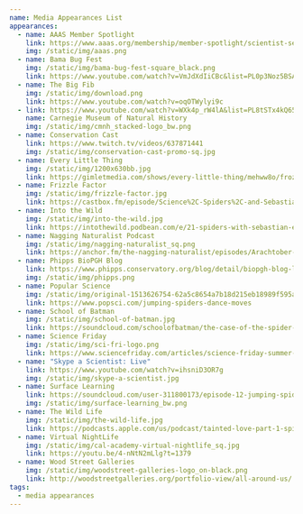 ```yaml
---
name: Media Appearances List
appearances:
  - name: AAAS Member Spotlight
    link: https://www.aaas.org/membership/member-spotlight/scientist-sebastian-echeverri-treats-spiders-dignity-they-deserve
    img: /static/img/aaas.png
  - name: Bama Bug Fest
    img: /static/img/bama-bug-fest-square_black.png
    link: https://www.youtube.com/watch?v=VmJdXdIiCBc&list=PL0p3Noz5BSA8ZgDsmSBW_C7S6QqFALpZb&index=7
  - name: The Big Fib
    img: /static/img/download.png
    link: https://www.youtube.com/watch?v=oqOTWylyi9c
  - link: https://www.youtube.com/watch?v=WXk4p_rW4lA&list=PL8tSTx4kQ65mLlIegtZijwPdBsm3haGYj&index=2
    name: Carnegie Museum of Natural History
    img: /static/img/cmnh_stacked-logo_bw.png
  - name: Conservation Cast
    link: https://www.twitch.tv/videos/637871441
    img: /static/img/conservation-cast-promo-sq.jpg
  - name: Every Little Thing
    img: /static/img/1200x630bb.jpg
    link: https://gimletmedia.com/shows/every-little-thing/mehww8o/frozen-food-how-long-is-too-long
  - name: Frizzle Factor
    img: /static/img/frizzle-factor.jpg
    link: https://castbox.fm/episode/Science%2C-Spiders%2C-and-Sebastian-Echeverri-id2608046-id227002891
  - name: Into the Wild
    img: /static/img/into-the-wild.jpg
    link: https://intothewild.podbean.com/e/21-spiders-with-sebastian-echeverri/
  - name: Nagging Naturalist Podcast
    img: /static/img/nagging-naturalist_sq.png
    link: https://anchor.fm/the-nagging-naturalist/episodes/Arachtober-Interview-with-Dr--Sebastian-Echeverri-elcc0h
  - name: Phipps BioPGH Blog
    link: https://www.phipps.conservatory.org/blog/detail/biopgh-blog-leaping-for-jumping-spiders
    img: /static/img/phipps.png
  - name: Popular Science
    img: /static/img/original-1513626754-62a5c8654a7b18d215eb18989f595ad8.png
    link: https://www.popsci.com/jumping-spiders-dance-moves
  - name: School of Batman
    img: /static/img/school-of-batman.jpg
    link: https://soundcloud.com/schoolofbatman/the-case-of-the-spider-splicers-sebastian-alejandro-echeverri
  - name: Science Friday
    img: /static/img/sci-fri-logo.png
    link: https://www.sciencefriday.com/articles/science-friday-summer-institute-2020/
  - name: "Skype a Scientist: Live"
    link: https://www.youtube.com/watch?v=ihsniD3OR7g
    img: /static/img/skype-a-scientist.jpg
  - name: Surface Learning
    link: https://soundcloud.com/user-311800173/episode-12-jumping-spiders-with-dr-sebastian-echeverri
    img: /static/img/surface-learning_bw.png
  - name: The Wild Life
    img: /static/img/the-wild-life.jpg
    link: https://podcasts.apple.com/us/podcast/tainted-love-part-1-spider-speed-dating-sebastian-echeverri/id1287125533?i=100046559062
  - name: Virtual NightLife
    img: /static/img/cal-academy-virtual-nightlife_sq.jpg
    link: https://youtu.be/4-nNtN2mLlg?t=1379
  - name: Wood Street Galleries
    img: /static/img/woodstreet-galleries-logo_on-black.png
    link: http://woodstreetgalleries.org/portfolio-view/all-around-us/
tags:
  - media appearances
---
```


